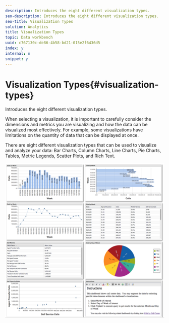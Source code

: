 ```yaml
---
description: Introduces the eight different visualization types.
seo-description: Introduces the eight different visualization types.
seo-title: Visualization Types
solution: Analytics
title: Visualization Types
topic: Data workbench
uuid: c767130c-de86-4b58-bd21-015e2f6436d5
index: y
internal: n
snippet: y
---
```


# Visualization Types{#visualization-types}

Introduces the eight different visualization types.

When selecting a visualization, it is important to carefully consider the dimensions and metrics you are visualizing and how the data can be visualized most effectively. For example, some visualizations have limitations on the quantity of data that can be displayed at once.

There are eight different visualization types that can be used to visualize and analyze your data: Bar Charts, Column Charts, Line Charts, Pie Charts, Tables, Metric Legends, Scatter Plots, and Rich Text.

![](assets/visualization_types.png)

